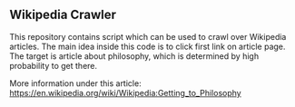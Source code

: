 ## Wikipedia Crawler 
This repository contains script which can be used to crawl over Wikipedia articles.
The main idea inside this code is to click first link on article page.
The target is article about philosophy, which is determined by high probability to get there.

More information under this article: https://en.wikipedia.org/wiki/Wikipedia:Getting_to_Philosophy